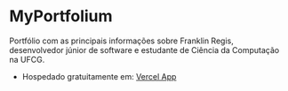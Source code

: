# MyPortfolium

Portfólio com as principais informações sobre Franklin Regis, desenvolvedor júnior de software e estudante de Ciência da Computação na UFCG.

* Hospedado gratuitamente em: [Vercel App](https://franklinregis.vercel.app)
